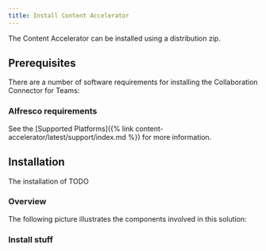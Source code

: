```yaml
---
title: Install Content Accelerator
---
```


The Content Accelerator can be installed using a distribution zip.

## Prerequisites

There are a number of software requirements for installing the Collaboration Connector for Teams:

### Alfresco requirements

See the [Supported Platforms]({% link content-accelerator/latest/support/index.md %}) for more information.

## Installation

The installation of TODO

### Overview

The following picture illustrates the components involved in this solution:

### Install stuff

